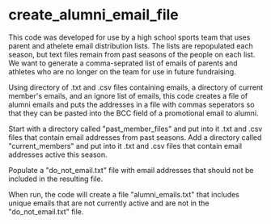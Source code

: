 # create_alumni_email_file
This code was developed for use by a high school sports team that uses parent and athelete email
distribution lists. The lists are repopulated each season, but text files remain from past seasons
of the people on each list. We want to generate a comma-seprated list of emails of 
parents and athletes who are no longer on the team for use in future fundraising.

Using directory of .txt and .csv files containing emails, a directory of current member's emails, 
and an ignore list of emails, this code creates a file of alumni emails 
and puts the addresses in a file with commas seperators so that they can be pasted into 
the BCC field of a promotional  email to alumni.

Start with a directory called "past_member_files" and put into it .txt and .csv files
that contain email addresses from past seasons.
Add a directory called "current_members" and put into it .txt and .csv files
that contain email addresses active this season.

Populate a "do_not_email.txt" file with email addresses that should not be included
in the resulting file.

When run, the code will create a file "alumni_emails.txt" that includes unique
emails that are not currently active and are not in the "do_not_email.txt" file.
